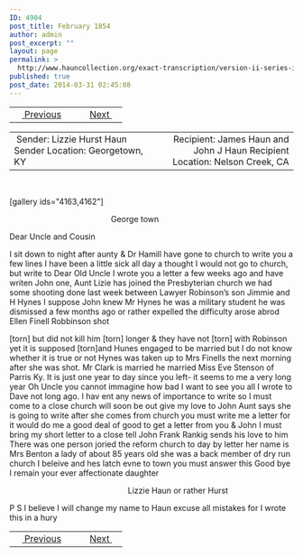 ```yaml
---
ID: 4904
post_title: February 1854
author: admin
post_excerpt: ""
layout: page
permalink: >
  http://www.hauncollection.org/exact-transcription/version-ii-series-ii/1854-2/
published: true
post_date: 2014-03-31 02:45:08
---
```

<table style="width: 100%;" align="center">
<tbody>
<tr>
<td width="50%"> <a title="January 22 1854" href="http://www.hauncollection.org/version-2/version-ii-series-ii/january-22-1854/"><img src="https://lh3.googleusercontent.com/-EFJpxxNiPNw/VqgtWBCZrMI/AAAAAAAAAFU/WfY4lPFWWkg/s800-Ic42/Soeb-Plain-Arrows-8-10px.png" alt="" width="10" height="10" /> Previous</a></td>
<td style="text-align: right;"><a href="http://www.hauncollection.org/version-2/version-ii-series-ii/1845-1854/">Next <img src="https://lh3.googleusercontent.com/-67k0cYlpXHw/VqgtWKz1MXI/AAAAAAAAAFU/k9PW_Piyurk/s800-Ic42/Soeb-Plain-Arrows-5-10px.png" alt="" width="10" height="10" /></a></td>
</tr>
</tbody>
</table>
<table style="width: 100%;" align="center">
<tbody>
<tr>
<td width="50%"> Sender: Lizzie Hurst Haun
Sender Location: Georgetown, KY</td>
<td style="text-align: right;">Recipient: James Haun and John J Haun
Recipient Location: Nelson Creek, CA</td>
</tr>
</tbody>
</table>
&nbsp;

[gallery ids="4163,4162"]
<p style="padding-left: 180px;">George town</p>
Dear Uncle and Cousin

I sit down to night after
aunty &amp; Dr Hamill have gone to church
to write you a few lines I have been
a little sick all day a thought I would
not go to church, but write to Dear Old
Uncle I wrote you a letter a few weeks ago
and have writen John one, Aunt Lizie
has joined the Presbyterian church
we had some shooting done last week
between Lawyer Robinson’s son Jimmie
and H Hynes I suppose John knew
Mr Hynes he was a military student
he was dismissed a few months ago
or rather expelled the difficulty arose abrod
Ellen Finell Robbinson shot

[torn] but did not kill him
[torn] longer &amp; they have not
[torn] with Robinson yet it is supposed
[torn]and Hunes engaged to be married but
I do not know whether it is true or not
Hynes was taken up to Mrs Finells
the next morning after she was shot. Mr Clark
is married he married Miss Eve Stenson
of Parris Ky. It is just one year
to day since you left- it seems to me
a very long year Oh Uncle you cannot
immagine how bad I want to see you all
I wrote to Dave not long ago. I hav
ent any news of importance to write so I
must come to a close church will soon
be out give my love to John Aunt says
she is going to write after she comes from church you must
write me a letter for it would do me a
good deal of good to get a letter from you
&amp; John I must bring my short letter
to a close tell John Frank Rankig
sends his love to him There was one
person joried the reform church to day by
letter her name is Mrs Benton a lady of
about 85 years old she was a back member
of dry run church I beleive and hes latch
evne to town you must answer
this Good bye I remain your ever
affectionate daughter
<p style="padding-left: 210px;">Lizzie Haun
or rather
Hurst</p>
P S I believe I will change my
name to Haun excuse all mistakes
for I wrote this in a hury

<table style="width: 100%;" align="center">
<tbody>
<tr>
<td width="50%"> <a title="January 22 1854" href="http://www.hauncollection.org/version-2/version-ii-series-ii/january-22-1854/"><img src="https://lh3.googleusercontent.com/-EFJpxxNiPNw/VqgtWBCZrMI/AAAAAAAAAFU/WfY4lPFWWkg/s800-Ic42/Soeb-Plain-Arrows-8-10px.png" alt="" width="10" height="10" /> Previous</a></td>
<td style="text-align: right;"><a href="http://www.hauncollection.org/version-2/version-ii-series-ii/1845-1854/">Next <img src="https://lh3.googleusercontent.com/-67k0cYlpXHw/VqgtWKz1MXI/AAAAAAAAAFU/k9PW_Piyurk/s800-Ic42/Soeb-Plain-Arrows-5-10px.png" alt="" width="10" height="10" /></a></td>
</tr>
</tbody>
</table>